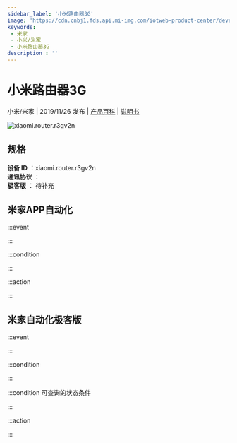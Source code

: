 ```yaml
---
sidebar_label: '小米路由器3G'
image: 'https://cdn.cnbj1.fds.api.mi-img.com/iotweb-product-center/developer_1571195807113V4kShUXL.png?GalaxyAccessKeyId=AKVGLQWBOVIRQ3XLEW&amp;Expires=9223372036854775807&amp;Signature=Nzu+6S3W1aKbtfR3hpLXxuaz4KM='
keywords: 
 - 米家
 - 小米/米家
 - 小米路由器3G
description : ''
---
```

# 小米路由器3G

小米/米家 | 2019/11/26 发布 | [产品百科](https://home.mi.com/webapp/content/baike/product/index.html?model=xiaomi.router.r3gv2n/) | [说明书](https://home.mi.com/views/introduction.html?model=xiaomi.router.r3gv2n&region=cn)

![xiaomi.router.r3gv2n](https://cdn.cnbj1.fds.api.mi-img.com/iotweb-product-center/developer_1571195807113V4kShUXL.png?GalaxyAccessKeyId=AKVGLQWBOVIRQ3XLEW&amp;Expires=9223372036854775807&amp;Signature=Nzu+6S3W1aKbtfR3hpLXxuaz4KM=)

## 规格  
> 
**设备 ID** ：xiaomi.router.r3gv2n  
**通讯协议** ：  
**极客版**  ： 待补充 


## 米家APP自动化  

:::event  

:::

:::condition  

:::

:::action   

:::

## 米家自动化极客版  

:::event  

:::

:::condition  

:::

:::condition 可查询的状态条件  

:::

:::action  

:::

        
